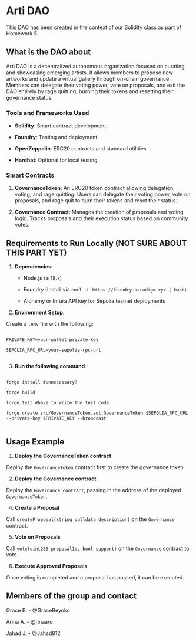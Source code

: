 # Arti DAO
 

 
This DAO has been created in the context of our Solidity class as part of Homework 5.
 

 
## What is the DAO about
 
Arti DAO is a decentralized autonomous organization focused on curating and showcasing emerging artists. It allows members to propose new artworks and update a virtual gallery through on-chain governance. Members can delegate their voting power, vote on proposals, and exit the DAO entirely by rage quitting, burning their tokens and resetting their governance status.
 

 
### Tools and Frameworks Used
 
- **Solidity**: Smart contract development
 
- **Foundry**: Testing and deployment
 
- **OpenZeppelin**: ERC20 contracts and standard utilities
 
- **Hardhat**: Optional for local testing
 

 
### Smart Contracts
 
1. **GovernanceToken**: An ERC20 token contract allowing delegation, voting, and rage quitting. Users can delegate their voting power, vote on proposals, and rage quit to burn their tokens and reset their status.
 
2. **Governance Contract**: Manages the creation of proposals and voting logic. Tracks proposals and their execution status based on community votes.

 
## Requirements to Run Locally (NOT SURE ABOUT THIS PART YET)
 
1. **Dependencies**:
 
   - Node.js (≥ 18.x)
 
   - Foundry (Install via `curl -L https://foundry.paradigm.xyz | bash`)
 
   - Alchemy or Infura API key for Sepolia testnet deployments
 

 
2. **Environment Setup**:
 
Create a `.env` file with the following:
 
```plaintext
 
PRIVATE_KEY=your-wallet-private-key
 
SEPOLIA_RPC_URL=your-sepolia-rpc-url
 
```
 
3. **Run the following command** : 
 
```plaintext
 
forge install #unnecessary?
 
forge build
 
forge test #have to write the test code

forge create src/GovernanceToken.sol:GovernanceToken $SEPOLIA_RPC_URL --private-key $PRIVATE_KEY --broadcast
 
```
 

 
## Usage Example 

1. **Deploy the GovernanceToken contract**

Deploy the `GovernanceToken` contract first to create the governance token.

2. **Deploy the Governance contract**

Deploy the `Governance contract`, passing in the address of the deployed `GovernanceToken`.

4. **Create a Proposal**

Call `createProposal(string calldata description)` on the `Governance` contract.

5. **Vote on Proposals**

Call `vote(uint256 proposalId, bool support)` on the `Governance` contract to vote.

6. **Execute Approved Proposals**

Once voting is completed and a proposal has passed, it can be executed.
 


 
## Members of the group and contact
 
Grace B. - @GraceBeyoko <br> 
 
Arina A. - @rinaaro <br>

Jahad J. - @Jahad812 <br>
